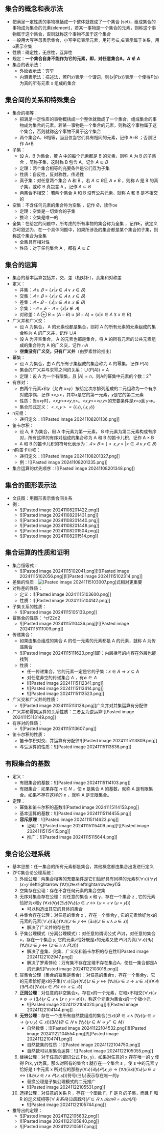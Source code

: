 ## 集合的概念和表示法

- 把满足一定性质的事物概括成一个整体就做成了一个集合 (set)，组成集合的事物成为集合的元素(element)，若某一事物是一个集合的元素，则称这个事物属于这个集合，否则就称这个事物不属于这个集合
- 一般用大写字母表示集合，小写字母表示元素，用符号$\in,\notin$表示属于关系，用$\varnothing$表示空集
- 性质：确定性，无序性，互异性
- 规定：**一个集合自身不能作为它的元素，即，对任意集合A，$A \notin A$**
- 集合的表示法：
	- 外延表示法：穷举
	- 内涵表示法：描述法，若$P(x)$表示一个谓词，则$\{x|P(x)\}$表示一个使得$P(x)$为真的所有元素 x 组成的集合
## 集合间的关系和特殊集合

- 集合的相等：
	- 把满足一定性质的事物概括成一个整体就做成了一个集合，组成集合的事物成为集合的元素。若某一事物是一个集合的元素，则称这个事物属于这个集合，否则就称这个事物不属于这个集合
	- 两个集合A，B相等，当且仅当它们具有相同的元素，记作 A=B ；否则记作 A$\neq$B
- 子集：
	- 设 A，B 为集合，若 A 中的每个元素都是 B 的元素，则称 A 为 B 的子集合 ，简称子集，这时称 B 包含 A，记作 $A\subseteq B$
	- 定理：两个集合相等的充要条件是它们互为子集
	- 性质：自反性，反对称性，传递性
	- 真子集：对任意两个集合 A 和 B ，若 $A\subseteq B$且 $A\neq B$ ，则称 A 是 B 的真子集，或称 B 真包含 A 。记作 $A\subset B$
	- 两集合不相交： 若两个集合 A 和 B 没有公共元素，就称 A 和 B 是不相交的
- 空集：不含任何元素的集合称为空集 ，记作 Ø，读作oe
	- 定理：空集是一切集合的子集
	- 推论：空集是唯一的
- 全集：在给定的问题中，所考虑的所有事物的集合称为全集 ，记作E。该定义亦可叙述为，在一个具体问题中，如果所涉及的集合都是某个集合的子集，则称这个集合为全集
	- 全集具有相对性
	- 性质：对于任何集合 A ，都有 $A\subseteq E$
## 集合的运算

- 集合的基本运算包括并，交，差（相对补），余集和对称差
- 定义：
	- 并集：$𝐴∪𝐵=\{𝑥|𝑥∈𝐴∨𝑥∈𝐵\}$
	- 交集：$𝐴∩𝐵=\{𝑥|𝑥∈𝐴∧𝑥∈𝐵\}$
	- 差集：$𝐴−𝐵=\{𝑥|𝑥∈𝐴∧𝑥∉𝐵\}$
	- 余集：$−𝐴=𝐸−𝐴=\{𝑥|𝑥∉𝐴\}$
	- 对称差：$A\oplus B=(A-B)\cup(B-A)=\{x|x\in A {\veebar} x\in B\}$
- 广义并和广义交：
	- 设 A 为集合， A 的元素也都是集合，则将 A 的所有元素的元素组成的集合称为 A 的广义并，记作 $\cup A$
	- 设 A 为非空集合， A 的元素也都是集合，将 A 的所有元素的公共元素组成的集合称为 A 的广义交，记作 $\cap A$ 
	- **空集没有广义交，只有广义并**（由罗素悖论推出）
- 幂集：
	- 设 A 为集合，由 A 的所有子集组成的集合称为 A 的幂集，记作 $P(A)$
	- 集合的广义并与求幂之间的关系：$\cup(P(A))=A$
	- 定理：设 A 为一个有限集，且 $|A|=n$，则A的幂集中元素的个数：$2^n$
- 有序对：
	- 由两个元素𝑥和𝑦（允许 𝑥=𝑦）按给定次序排列组成的二元组称为一个有序对或序偶，记作 <𝑥,𝑦>，其中𝑥是它的第一元素，𝑦是它的第二元素
	- 性质：当𝑥≠𝑦时，<𝑥,𝑦>≠<𝑦,𝑥>。<𝑥,𝑦>=<𝑢,𝑣>的充要条件是𝑥=𝑢且 𝑦=𝑣。
	- 集合形式定义：$<𝑥,𝑦> =\{\{𝑥\},\{𝑥,𝑦\}\}$
- n元组：
	- 递归定义：![[Pasted image 20241108201136.png]]
- 笛卡尔积：
	- 设 A, B 为集合，用 A 中元素为第一元素， B 中元素为第二元素构成有序对，所有这样的有序对组成的集合称为 A 和 B 的笛卡儿积，记作 A × B
	- A 和 B 的笛卡儿积的符号化表示为：$𝐴×𝐵=\{<𝑥,𝑦>|𝑥∈𝐴∧𝑦∈𝐵\}$
- n阶笛卡尔积：
	- 递归定义：![[Pasted image 20241108201327.png]]
	- 例：![[Pasted image 20241108201335.png]]
- 集合运算的优先顺序：![[Pasted image 20241108201348.png]]
## 集合的图形表示法

- 文氏图：用图形表示集合间关系
- 例：
	- ![[Pasted image 20241108201422.png]]
	- ![[Pasted image 20241108201431.png]]
	- ![[Pasted image 20241108201440.png]]
	- ![[Pasted image 20241108201448.png]]
	- ![[Pasted image 20241108201504.png]]
	- ![[Pasted image 20241108201514.png]]
## 集合运算的性质和证明

- 集合恒等式：
	- ![[Pasted image 20241115102041.png]]![[Pasted image 20241115102056.png]]![[Pasted image 20241115102314.png]]
- 差集的性质：![[Pasted image 20241115103007.png]](2)式相对更重要
- 对称差的性质：
	- 定义：![[Pasted image 20241115103600.png]]
	- 性质：![[Pasted image 20241115104142.png]]
- 子集关系的性质：
	- ![[Pasted image 20241115105133.png]]
- 幂集合的性质： ^cf22d2
	- ![[Pasted image 20241115110436.png]]![[Pasted image 20241115111009.png]]
- 传递集合：
	- 如果由集合组成的集合 A 的任一元素的元素都是 A 的元素，就称 A 为传递集合
	- ![[Pasted image 20241115111623.png]]即：内层括号的内容在外层也能找到
	- 性质：
		- 任一传递集合，它的元素一定是它的子集：$x\in A\Rightarrow x\subseteq A$
		- 对任意非空的传递集合 A ，有$\emptyset \in A$ 
		- ![[Pasted image 20241115112341.png]]
		- ![[Pasted image 20241115113414.png]]
		- ![[Pasted image 20241115113523.png]]
- 广义交和广义并的性质：
	- ![[Pasted image 20241115113128.png]]广义并对并集运算有分配律
- 广义并和幂集运算的关系性质：二者互为逆运算![[Pasted image 20241115113149.png]]
- 有序对的性质：
	- ![[Pasted image 20241115113607.png]]
- 笛卡尔积的性质：
	- 笛卡尔积对交、并运算有分配律![[Pasted image 20241115113809.png]]
	- 与$\subseteq$运算的性质：![[Pasted image 20241115113836.png]]
## 有限集合的基数

- 定义：
	- 有限集合的基数：![[Pasted image 20241115114103.png]]
	- 有限集合：如果存在 $n\in N$ ，使 n 是集合 A 的基数，就称 A 是有限集合。如果不存在这样的 n ，就称 A 是无限集合。
- 定理：
	- 幂集和笛卡尔积的基数![[Pasted image 20241115114153.png]]
	- 基本运算的基数：![[Pasted image 20241115114455.png]]
	- **容斥原理**：![[Pasted image 20241115114623.png]]
		- 证明：![[Pasted image 20241115115409.png]]![[Pasted image 20241115115415.png]]
		- 推广：![[Pasted image 20241115115644.png]]

## 集合论公理系统

- 基本思想：任一集合的所有元素都是集合，其他概念都由集合出发进行定义
- ZFC集合论公理系统：
	1. 外延公理：两集合相等的充要条件是它们恰好具有同样的元素$(∀𝑥)(∀𝑦)(𝑥=𝑦 \leftrightarrow (∀𝑧)(𝑧∈𝑥\leftrightarrow𝑧∈𝑦))$
	2. 空集存在公理：存在不含任何元素的集合空集
	3. 无序对集合存在公理：对任意的集合 x 和 y，存在一个集合 z , 它的元素恰好为x和y $(∀𝑥)(∀𝑦)(∃𝑧)(∀𝑢)(𝑢∈𝑧\leftrightarrow(𝑢=𝑥∨(𝑢=𝑦)))$
		- 可以构造出其它的具体的集合
	4. 并集合存在公理：对任意的集合 x ，存在一个集合y , 它的元素恰好为x的元素的元素$(∀𝑥)(∃𝑦)(∀𝑧)(𝑧∈𝑦\leftrightarrow(∃𝑢)(𝑧∈𝑢∧𝑢∈𝑥))$
		- 解决了广义并的存在性
	5. 子集公理模式（分离公理模式）：对任意的谓词公式 𝑃(𝑧)，对任意的集合𝑥，存在一个集合 𝑦, 它的元素𝑧恰好既是𝑥的元素又使 𝑃(𝑧)为真$(∀𝑥)(∃𝑦)(∀𝑧)(𝑧∈𝑦\leftrightarrow(𝑧∈𝑥∧𝑃(𝑧)))$
		- 解决了差集、交集、广义交和笛卡尔积的存在性![[Pasted image 20241122102947.png]]
		- 解决了罗素悖论：万有集不存在定理不存在集合A，使任一集合都是A的元素![[Pasted image 20241122103018.png]]
	6. 幂集合公理（集合的幂集是集合）：对任意的集合x，存在一个集合y，它的元素恰好是x的子集$(∀𝑥)(∃𝑦)(∀𝑧)(𝑧∈𝑦↔(∀𝑢)(𝑢∈𝑧→𝑢∈𝑥))(∀𝐴)(∃𝑃(𝐴))(∀𝑥)(𝑥∈𝑃𝐴↔𝑥⊆𝐴))$
	7. **正则公理**：对任意的非空集合x，存在x的一个元素，它和x不相交$(∀𝑥)(𝑥≠∅→(∃𝑦)(𝑦∈𝑥∧(𝑥∩𝑦=∅)))$，称这个元素为集合x的一个极小元
		- ![[Pasted image 20241122104020.png]]![[Pasted image 20241122104144.png]]
	8. **无穷公理**：存在一个由所有自然数组成的集合$(∃𝑥)(Ø∈𝑥∧(∀𝑦)(𝑦∈𝑥→(𝑦∪𝑦)∈𝑥))(∃𝑁)(Ø∈𝑁∧(∀𝑦)(𝑦∈𝑁→𝑦^+∈𝑁))$
		- 自然数集：![[Pasted image 20241122104532.png]]![[Pasted image 20241122104554.png]]![[Pasted image 20241122104741.png]]
		- 自然数集的性质：![[Pasted image 20241122104750.png]]
		- 自然数可以用集合运算：![[Pasted image 20241122105055.png]]
	9. 替换公理：对于任意的谓词公式 P(x, y)，如果对任意的 x 存在唯一的 y 使得 P(x, y)为真，那么对所有的集合 t 就存在一个集合 s ，使 s 中的元素 y 恰好是 t 中元素 x 所对应的那些y$(∀𝑥)(∃!𝑦)𝑃(𝑥,𝑦)→(∀𝑡)(∃𝑠)(∀𝑢)(𝑢∈𝑠\leftrightarrow(∃𝑧)(𝑧∈𝑡∧𝑃(𝑧,𝑢)))$符号$(∃!𝑦)$表示存在唯一的y
		- 替换公理是子集公理模式的二元推广
		- ![[Pasted image 20241122105531.png]]
	10. 选择公理：对任意的关系 R ，存在一个函数 F，F 是 R 的子集，而且 F 和 R 的定义域相等$(∀关系𝑅)(∃函数𝐹)(𝐹⊆𝑅∧𝑑𝑜𝑚𝑅=𝑑𝑜𝑚(𝐹))$
		- ![[Pasted image 20241122105744.png]]
- 推导出的定理：
	- ![[Pasted image 20241122105832.png]]
	- ![[Pasted image 20241122105840.png]]
	- ![[Pasted image 20241122105917.png]]
